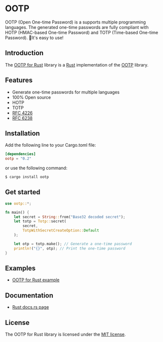 # OOTP

OOTP (Open One-time Password) is a supports multiple programming languages. The generated one-time passwords are fully compliant with HOTP (HMAC-based One-time Password) and TOTP (Time-based One-time Password). 🚀It's easy to use!

## Introduction

The [OOTP for Rust](https://crates.io/crates/ootp) library is a [Rust](https://www.rust-lang.org/) implementation of the [OOTP](https://github.com/bytegem/ootp) library.

## Features

 * Generate one-time passwords for multiple languages
 * 100% Open source
 * HOTP
 * TOTP
 * [RFC 4226](https://tools.ietf.org/html/rfc4226)
 * [RFC 6238](https://tools.ietf.org/html/rfc6238)

## Installation

Add the following line to your Cargo.toml file:

```toml
[dependencies]
ootp = "0.2"
```

or use the following command:

```bash
$ cargo install ootp
```

## Get started
```rust
use ootp::*;

fn main() {
    let secret = String::from("Base32 decoded secret");
    let totp = Totp::secret(
        secret,
        TotpWithSecretCreateOption::Default
    );

    let otp = totp.make(); // Generate a one-time password
    println!("{}", otp); // Print the one-time password
}
```

## Examples

 * [OOTP for Rust example](https://github.com/bytegem/ootp/tree/main/examples/rust-example)

## Documentation

 * [Rust docs.rs page](https://docs.rs/ootp)

## License

The OOTP for Rust library is licensed under the [MIT license](https://github.com/bytegem/ootp/blob/main/LICENSE).
